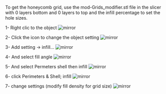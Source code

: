 To get the honeycomb grid, use the mod-Grids_modifier.stl file in the slicer with 0 layers bottom and 0 layers to top and the infill percentage to set the hole sizes.

1- Right clic to the object
![mirror](https://github.com/CarlosRodriguess/Mods-for-LGX-lite/blob/main/IMAGES/img_1.png)

2- Click the icon to change the object setting
![mirror](https://github.com/CarlosRodriguess/Mods-for-LGX-lite/blob/main/IMAGES/img_2.png)

3- Add setting -> infill...
![mirror](https://github.com/CarlosRodriguess/Mods-for-LGX-lite/blob/main/IMAGES/img_3.png)

4- And select fill angle
![mirror](https://github.com/CarlosRodriguess/Mods-for-LGX-lite/blob/main/IMAGES/img_4.png)

5- And select Permeters shell then infill 
![mirror](https://github.com/CarlosRodriguess/Mods-for-LGX-lite/blob/main/IMAGES/img_5.png)

6- click Perimeters & Shell; infill
![mirror](https://github.com/CarlosRodriguess/Mods-for-LGX-lite/blob/main/IMAGES/img_6.png)

7- change settings (modify fill density for grid size)
![mirror](https://github.com/CarlosRodriguess/Mods-for-LGX-lite/blob/main/IMAGES/img_7.png)

